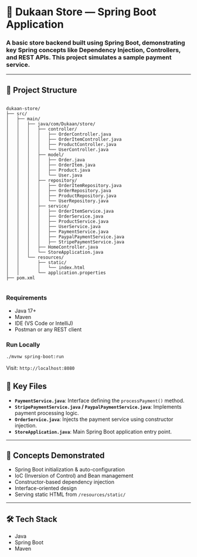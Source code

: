 # 🏪 Dukaan Store — Spring Boot Application

### A basic store backend built using **Spring Boot**, demonstrating key Spring concepts like Dependency Injection, Controllers, and REST APIs. This project simulates a sample payment service.
---

## 📂 Project Structure

```

dukaan-store/
├── src/
│   ├── main/
│   │   ├── java/com/Dukaan/store/
│   │   │   ├── controller/
│   │   │   │   ├── OrderController.java
│   │   │   │   ├── OrderItemController.java
│   │   │   │   ├── ProductController.java
│   │   │   │   └── UserController.java
│   │   │   ├── model/
│   │   │   │   ├── Order.java
│   │   │   │   ├── OrderItem.java
│   │   │   │   ├── Product.java
│   │   │   │   └── User.java
│   │   │   ├── repository/
│   │   │   │   ├── OrderItemRepository.java
│   │   │   │   ├── OrderRepository.java
│   │   │   │   ├── ProductRepository.java
│   │   │   │   └── UserRepository.java
│   │   │   ├── service/
│   │   │   │   ├── OrderItemService.java
│   │   │   │   ├── OrderService.java
│   │   │   │   ├── ProductService.java
│   │   │   │   ├── UserService.java
│   │   │   │   ├── PaymentService.java
│   │   │   │   ├── PaypalPaymentService.java
│   │   │   │   ├── StripePaymentService.java
│   │   │   ├── HomeController.java
│   │   │   └── StoreApplication.java
│   │   └── resources/
│   │       ├── static/
│   │       │   └── index.html
│   │       └── application.properties
├── pom.xml


````

### Requirements

- Java 17+
- Maven
- IDE (VS Code or IntelliJ)
- Postman or any REST client

### Run Locally

```bash
./mvnw spring-boot:run
````

Visit: `http://localhost:8080`

## 📘 Key Files

* **`PaymentService.java`**: Interface defining the `processPayment()` method.
* **`StripePaymentService.java` / `PaypalPaymentService.java`**: Implements payment processing logic.
* **`OrderService.java`**: Injects the payment service using constructor injection.
* **`StoreApplication.java`**: Main Spring Boot application entry point.

---

## 🧠 Concepts Demonstrated

* Spring Boot initialization & auto-configuration
* IoC (Inversion of Control) and Bean management
* Constructor-based dependency injection
* Interface-oriented design
* Serving static HTML from `/resources/static/`

---

## 🛠️ Tech Stack

* Java
* Spring Boot
* Maven



